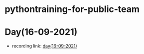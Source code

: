 # pythontraining-for-public-team
# Day(16-09-2021)
- recording link: [day(16-09-2021)](https://transcripts.gotomeeting.com/#/s/8505b3ef45475c4cecfda3db95c037a933fb6fc3d060cea35eda95884e3cb73e)
